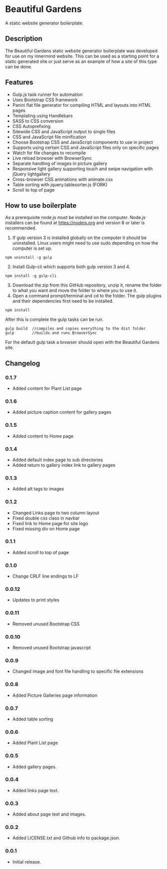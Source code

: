 # Beautiful Gardens #

A static website generator boilerplate.

## Description ##

The Beautiful Gardens static website generator boilerplate was developed for use on my innermind website. This can be used as a starting point for a static generated site or just serve as an example of how a site of this type can be done.

## Features ##

* Gulp.js task runner for automation
* Uses Bootstrap CSS framework
* Panini flat file generator for compiling HTML and layouts into HTML pages
* Templating using Handlebars
* SASS to CSS conversion
* CSS Autoprefixing
* Sitewide CSS and JavaScript output to single files
* CSS and JavaScript file minification
* Choose Bootstrap CSS and JavaScript components to use in project
* Supports using certain CSS and JavaScript files only on specific pages
* Watch for file changes to recompile
* Live reload browser with BrowserSync
* Separate handling of images in picture gallery
* Responsive light gallery supporting touch and swipe navigation with jQuery lightgallery
* Cross-browser CSS animations with animate.css
* Table sorting with jquery.tablesorter.js (FORK)
* Scroll to top of page

## How to use boilerplate ##

As a prerequisite node.js must be installed on the computer. Node.js installers can be found at https://nodejs.org and version 8 or later is recommended.

1. If gulp version 3 is installed globally on the computer it should be uninstalled. Linux users might need to use sudo depending on how the computer is set up.
```
npm uninstall -g gulp
```
2. Install Gulp-cli which supports both gulp version 3 and 4.
```
npm install -g gulp-cli
```
3. Download the zip from this GitHub repository, unzip it, rename the folder to what you want and move the folder to where you to use it.
4. Open a command prompt/terminal and cd to the folder. The gulp plugins and their dependencies first need to be installed.
```
npm install
```
After this is complete the gulp tasks can be run.
```
gulp build  //compiles and copies everything to the dist folder
gulp        //builds and runs BrowserSync
```

For the default gulp task a browser should open with the Beautiful Gardens site.

## Changelog ##

### 0.1.7 ###
* Added content for Plant List page

### 0.1.6 ###
* Added picture caption content for gallery pages

### 0.1.5 ###
* Added content to Home page

### 0.1.4 ###
* Added default index page to sub directories
* Added return to gallery index link to gallery pages

### 0.1.3 ###
* Added alt tags to images

### 0.1.2 ###
* Changed Links page to two column layout
* Fixed double css class in navbar
* Fixed link to Home page for site logo
* Fixed missing div on Home page

### 0.1.1 ###
* Added scroll to top of page

### 0.1.0 ###
* Change CRLF line endings to LF

### 0.0.12 ###
* Updates to print styles

### 0.0.11 ###
* Removed unused Bootstrap CSS

### 0.0.10 ###
* Removed unused Bootstrap javascript

### 0.0.9 ###
* Changed image and font file handling to specific file extensions

### 0.0.8 ###
* Added Picture Galleries page information

### 0.0.7 ###
* Added table sorting

### 0.0.6 ###
* Added Plant List page

### 0.0.5 ###
* Added gallery pages.

### 0.0.4 ###
* Added links page text.

### 0.0.3 ###
* Added about page text and images.

### 0.0.2 ###
* Added LICENSE.txt and Github info to package.json.

### 0.0.1 ###
* Initial release.
